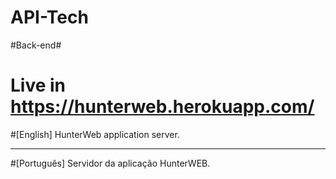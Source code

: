 # API-Tech

#Back-end#

# Live in https://hunterweb.herokuapp.com/

#[English] HunterWeb application server.

-----------------------------------------------

#[Português] Servidor da aplicação HunterWEB.

